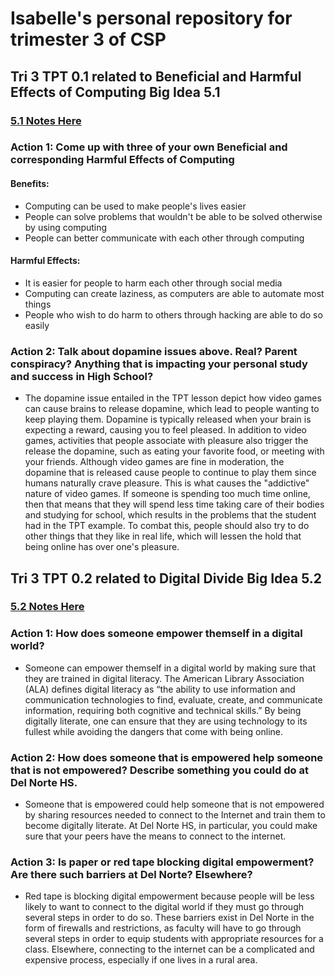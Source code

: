 # Isabelle's personal repository for trimester 3 of CSP

## Tri 3 TPT 0.1 related to Beneficial and Harmful Effects of Computing Big Idea 5.1
### [5.1 Notes Here](tpt/5_1notes)
### Action 1: Come up with three of your own Beneficial and corresponding Harmful Effects of Computing
#### Benefits:
- Computing can be used to make people's lives easier
- People can solve problems that wouldn't be able to be solved otherwise by using computing
- People can better communicate with each other through computing
#### Harmful Effects:
- It is easier for people to harm each other through social media
- Computing can create laziness, as computers are able to automate most things
- People who wish to do harm to others through hacking are able to do so easily

### Action 2: Talk about dopamine issues above. Real? Parent conspiracy? Anything that is impacting your personal study and success in High School?
- The dopamine issue entailed in the TPT lesson depict how video games can cause brains to release dopamine, which lead to people wanting to keep playing them. Dopamine is typically released when your brain is expecting a reward, causing you to feel pleased. In addition to video games, activities that people associate with pleasure also trigger the release the dopamine, such as eating your favorite food, or meeting with your friends. Although video games are fine in moderation, the dopamine that is released cause people to continue to play them since humans naturally crave pleasure. This is what causes the "addictive" nature of video games. If someone is spending too much time online, then that means that they will spend less time taking care of their bodies and studying for school, which results in the problems that the student had in the TPT example. To combat this, people should also try to do other things that they like in real life, which will lessen the hold that being online has over one's pleasure.

## Tri 3 TPT 0.2 related to Digital Divide Big Idea 5.2
### [5.2 Notes Here](tpt/5_2notes)
### Action 1: How does someone empower themself in a digital world?
- Someone can empower themself in a digital world by making sure that they are trained in digital literacy. The American Library Association (ALA) defines digital literacy as “the ability to use information and communication technologies to find, evaluate, create, and communicate information, requiring both cognitive and technical skills.” By being digitally literate, one can ensure that they are using technology to its fullest while avoiding the dangers that come with being online. 
### Action 2: How does someone that is empowered help someone that is not empowered? Describe something you could do at Del Norte HS.
- Someone that is empowered could help someone that is not empowered by sharing resources needed to connect to the Internet and train them to become digitally literate. At Del Norte HS, in particular, you could make sure that your peers have the means to connect to the internet. 
### Action 3: Is paper or red tape blocking digital empowerment? Are there such barriers at Del Norte? Elsewhere?
- Red tape is blocking digital empowerment because people will be less likely to want to connect to the digital world if they must go through several steps in order to do so. These barriers exist in Del Norte in the form of firewalls and restrictions, as faculty will have to go through several steps in order to equip students with appropriate resources for a class. Elsewhere, connecting to the internet can be a complicated and expensive process, especially if one lives in a rural area. 
